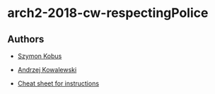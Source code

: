 # arch2-2018-cw-respectingPolice

## Authors
* [Szymon Kobus](https://github.com/szymonkobus)
* [Andrzej Kowalewski](https://github.com/akowal3)


* [Cheat sheet for instructions](https://inst.eecs.berkeley.edu/~cs61c/resources/MIPS_help.html)
